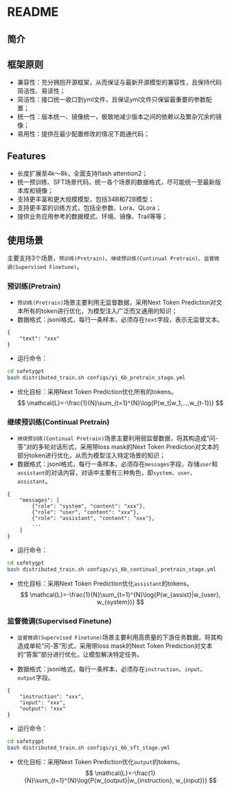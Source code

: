 # README

## 简介

## 框架原则

- 兼容性：充分拥抱开源框架，从而保证与最新开源模型的兼容性，且保持代码简洁性、易读性；
- 简洁性：接口统一收口到yml文件，且保证yml文件只保留最重要的参数配置；
- 统一性：版本统一、镜像统一，极致地减少版本之间的依赖以及繁杂冗余的镜像；
- 易用性：提供在最少配置修改的情况下跑通代码；

## Features

- 长度扩展至4k～8k，全面支持flash attention2；
- 统一预训练、SFT场景代码，统一各个场景的数据格式，尽可能统一至最新版本库和镜像；
- 支持更丰富和更大规模模型，包括34B和72B模型；
- 支持更丰富的训练方式，包括全参数、Lora、QLora；
- 提供业务应用参考的数据模式、环境、镜像、Trail等等；

## 使用场景

主要支持3个场景，`预训练(Pretrain)`、`继续预训练(Continual Pretrain)`、`监督微调(Supervised Finetune)`。

### 预训练(Pretrain)

- `预训练(Pretrain)`场景主要利用无监督数据，采用Next Token Prediction对文本所有的token进行优化，为模型注入广泛而又通用的知识；
- 数据格式：jsonl格式，每行一条样本，必须存在`text`字段，表示无监督文本。
```jsonl
{
    "text": "xxx"
}
```
- 运行命令：
```bash
cd safetygpt
bash distributed_train.sh configs/yi_6b_pretrain_stage.yml
```
- 优化目标：采用Next Token Prediction优化所有的tokens。
$$ \mathcal{L}=-\frac{1}{N}\sum_{t=1}^{N}\log{P(w_t|w_1,...,w_{t-1})} $$

### 继续预训练(Continual Pretrain)

- `继续预训练(Continual Pretrain)`场景主要利用弱监督数据，将其构造成“问-答”对的多轮对话形式，采用带loss mask的Next Token Prediction对文本的部分token进行优化，从而为模型注入特定场景的知识；
- 数据格式：jsonl格式，每行一条样本，必须存在`messages`字段，存储`user`和`assistant`的对话内容，对话中主要有三种角色，即`system`、`user`、`assistant`。
```jsonl
{
    "messages": [
        {"role": "system", "content": "xxx"},
        {"role": "user", "content": "xxx"},
        {"role": "assistant", "content": "xxx"},
        ...
    ]
}
```
- 运行命令：
```bash
cd safetygpt
bash distributed_train.sh configs/yi_6b_continual_pretrain_stage.yml
```
- 优化目标：采用Next Token Prediction优化`assistant`的tokens。
$$
\mathcal{L}=-\frac{1}{N}\sum_{t=1}^{N}\log{P(w_{assist}|w_{user}, w_{system})}
$$

### 监督微调(Supervised Finetune)

- `监督微调(Supervised Finetune)`场景主要利用高质量的下游任务数据，将其构造成单轮“问-答”形式，采用带loss mask的Next Token Prediction对文本的“答案”部分进行优化，让模型解决特定任务。

- 数据格式：jsonl格式，每行一条样本，必须存在`instruction`、`input`、`output`字段。
```jsonl
{
    "instruction": "xxx",
    "input": "xxx",
    "output": "xxx"
}
```
- 运行命令：
```bash
cd safetygpt
bash distributed_train.sh configs/yi_6b_sft_stage.yml
```
- 优化目标：采用Next Token Prediction优化`output`的tokens。
$$
\mathcal{L}=-\frac{1}{N}\sum_{t=1}^{N}\log{P(w_{output}|w_{instruction}, w_{input})}
$$

